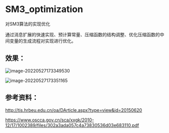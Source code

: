 # SM3_optimization

对SM3算法的实现优化

通过消息扩展的快速实现、预计算常量、压缩函数的结构调整、优化压缩函数的中间变量的生成流程对实现进行优化。

## 效果：

![image-20220527173349530](../Typora/typora-pic/image-20220527173349530.png)

![image-20220527173351165](../Typora/typora-pic/image-20220527173351165.png)

## 参考资料：

http://tis.hrbeu.edu.cn/oa/DArticle.aspx?type=view&id=20150620

https://www.oscca.gov.cn/sca/xxgk/2010-12/17/1002389/files/302a3ada057c4a73830536d03e683110.pdf